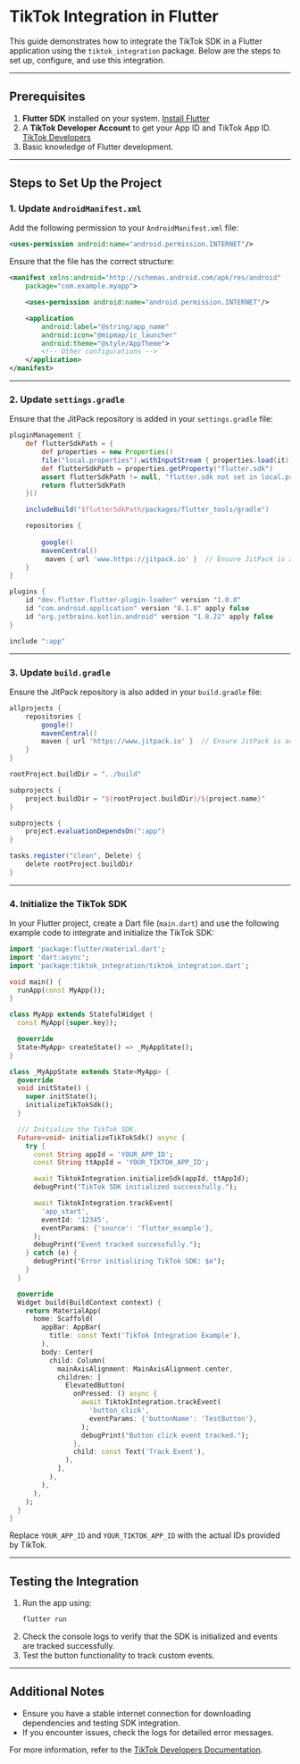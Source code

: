 # TikTok Integration in Flutter

This guide demonstrates how to integrate the TikTok SDK in a Flutter application using the `tiktok_integration` package. Below are the steps to set up, configure, and use this integration.

---

## Prerequisites

1. **Flutter SDK** installed on your system. [Install Flutter](https://docs.flutter.dev/get-started/install)
2. A **TikTok Developer Account** to get your App ID and TikTok App ID. [TikTok Developers](https://developers.tiktok.com/)
3. Basic knowledge of Flutter development.

---

## Steps to Set Up the Project


### 1. Update `AndroidManifest.xml`
Add the following permission to your `AndroidManifest.xml` file:

```xml
<uses-permission android:name="android.permission.INTERNET"/>
```

Ensure that the file has the correct structure:

```xml
<manifest xmlns:android="http://schemas.android.com/apk/res/android"
    package="com.example.myapp">

    <uses-permission android:name="android.permission.INTERNET"/>

    <application
        android:label="@string/app_name"
        android:icon="@mipmap/ic_launcher"
        android:theme="@style/AppTheme">
        <!-- Other configurations -->
    </application>
</manifest>
```

---

### 2. Update `settings.gradle`
Ensure that the JitPack repository is added in your `settings.gradle` file:

```gradle
pluginManagement {
    def flutterSdkPath = {
        def properties = new Properties()
        file("local.properties").withInputStream { properties.load(it) }
        def flutterSdkPath = properties.getProperty("flutter.sdk")
        assert flutterSdkPath != null, "flutter.sdk not set in local.properties"
        return flutterSdkPath
    }()

    includeBuild("$flutterSdkPath/packages/flutter_tools/gradle")

    repositories {
       
        google()
        mavenCentral()
         maven { url 'www.https://jitpack.io' }  // Ensure JitPack is added here
    }
}

plugins {
    id "dev.flutter.flutter-plugin-loader" version "1.0.0"
    id "com.android.application" version "8.1.0" apply false
    id "org.jetbrains.kotlin.android" version "1.8.22" apply false
}

include ":app"
```

---

### 3. Update `build.gradle`
Ensure the JitPack repository is also added in your `build.gradle` file:

```gradle
allprojects {
    repositories {
        google()
        mavenCentral()
        maven { url 'https://www.jitpack.io' }  // Ensure JitPack is added here
    }
}

rootProject.buildDir = "../build"

subprojects {
    project.buildDir = "${rootProject.buildDir}/${project.name}"
}

subprojects {
    project.evaluationDependsOn(":app")
}

tasks.register("clean", Delete) {
    delete rootProject.buildDir
}
```

---

### 4. Initialize the TikTok SDK
In your Flutter project, create a Dart file (`main.dart`) and use the following example code to integrate and initialize the TikTok SDK:

```dart
import 'package:flutter/material.dart';
import 'dart:async';
import 'package:tiktok_integration/tiktok_integration.dart';

void main() {
  runApp(const MyApp());
}

class MyApp extends StatefulWidget {
  const MyApp({super.key});

  @override
  State<MyApp> createState() => _MyAppState();
}

class _MyAppState extends State<MyApp> {
  @override
  void initState() {
    super.initState();
    initializeTikTokSdk();
  }

  /// Initialize the TikTok SDK.
  Future<void> initializeTikTokSdk() async {
    try {
      const String appId = 'YOUR_APP_ID';
      const String ttAppId = 'YOUR_TIKTOK_APP_ID';

      await TiktokIntegration.initializeSdk(appId, ttAppId);
      debugPrint("TikTok SDK initialized successfully.");

      await TiktokIntegration.trackEvent(
        'app_start',
        eventId: '12345',
        eventParams: {'source': 'flutter_example'},
      );
      debugPrint("Event tracked successfully.");
    } catch (e) {
      debugPrint("Error initializing TikTok SDK: $e");
    }
  }

  @override
  Widget build(BuildContext context) {
    return MaterialApp(
      home: Scaffold(
        appBar: AppBar(
          title: const Text('TikTok Integration Example'),
        ),
        body: Center(
          child: Column(
            mainAxisAlignment: MainAxisAlignment.center,
            children: [
              ElevatedButton(
                onPressed: () async {
                  await TiktokIntegration.trackEvent(
                    'button_click',
                    eventParams: {'buttonName': 'TestButton'},
                  );
                  debugPrint("Button click event tracked.");
                },
                child: const Text('Track Event'),
              ),
            ],
          ),
        ),
      ),
    );
  }
}
```

Replace `YOUR_APP_ID` and `YOUR_TIKTOK_APP_ID` with the actual IDs provided by TikTok.

---

## Testing the Integration

1. Run the app using:
   ```bash
   flutter run
   ```
2. Check the console logs to verify that the SDK is initialized and events are tracked successfully.
3. Test the button functionality to track custom events.

---

## Additional Notes

- Ensure you have a stable internet connection for downloading dependencies and testing SDK integration.
- If you encounter issues, check the logs for detailed error messages.

For more information, refer to the [TikTok Developers Documentation](https://developers.tiktok.com/).


